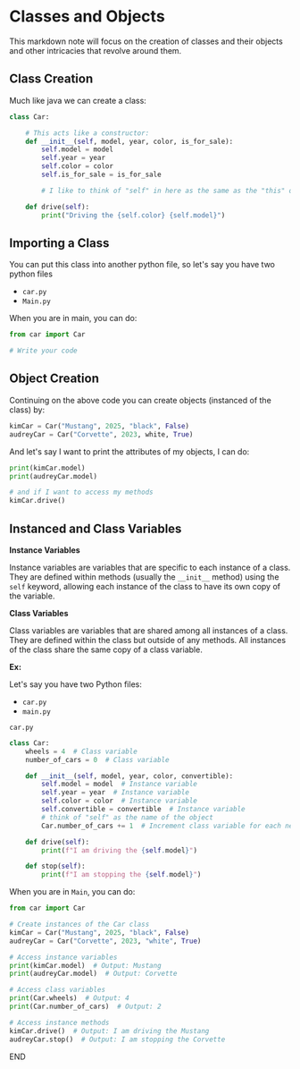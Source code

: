 # Classes and Objects
This markdown note will focus on the creation of classes and their objects and other intricacies that revolve around them.

## Class Creation 

Much like java we can create a class:
```python
class Car:

    # This acts like a constructor:
    def __init__(self, model, year, color, is_for_sale):
        self.model = model
        self.year = year
        self.color = color
        self.is_for_sale = is_for_sale

        # I like to think of "self" in here as the same as the "this" of java

    def drive(self):
        print("Driving the {self.color} {self.model}")
```
## Importing a Class

You can put this class into another python file, so let's say you have two python files
- `car.py`
- `Main.py`

When you are in main, you can do:
```python
from car import Car

# Write your code
```

## Object Creation

Continuing on the above code you can create objects (instanced of the class) by:

```python
kimCar = Car("Mustang", 2025, "black", False)
audreyCar = Car("Corvette", 2023, white, True)
```

And let's say I want to print the attributes of my objects, I can do:
```python
print(kimCar.model)
print(audreyCar.model)

# and if I want to access my methods
kimCar.drive()
```

## Instanced and Class Variables

**Instance Variables**

Instance variables are variables that are specific to each instance of a class. They are defined within methods (usually the `__init__` method) using the `self` keyword, allowing each instance of the class to have its own copy of the variable.

**Class Variables**

Class variables are variables that are shared among all instances of a class. They are defined within the class but outside of any methods. All instances of the class share the same copy of a class variable.

**Ex:**

Let's say you have two Python files:
- `car.py`
- `main.py`

`car.py`

```python
class Car:
    wheels = 4  # Class variable
    number_of_cars = 0  # Class variable

    def __init__(self, model, year, color, convertible):
        self.model = model  # Instance variable
        self.year = year  # Instance variable
        self.color = color  # Instance variable
        self.convertible = convertible  # Instance variable
        # think of "self" as the name of the object
        Car.number_of_cars += 1  # Increment class variable for each new instance

    def drive(self):
        print(f"I am driving the {self.model}")

    def stop(self):
        print(f"I am stopping the {self.model}")
```
When you are in `Main`, you can do:
```python
from car import Car

# Create instances of the Car class
kimCar = Car("Mustang", 2025, "black", False)
audreyCar = Car("Corvette", 2023, "white", True)

# Access instance variables
print(kimCar.model)  # Output: Mustang
print(audreyCar.model)  # Output: Corvette

# Access class variables
print(Car.wheels)  # Output: 4
print(Car.number_of_cars)  # Output: 2

# Access instance methods
kimCar.drive()  # Output: I am driving the Mustang
audreyCar.stop()  # Output: I am stopping the Corvette
```

END